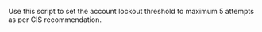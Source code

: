 Use this script to set the account lockout threshold to maximum 5 attempts as per CIS recommendation.